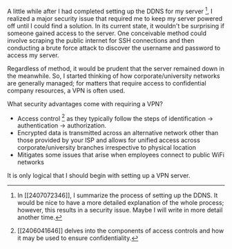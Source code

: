 A little while after I had completed setting up the DDNS for my server [^1], I realized a major security issue that required me to keep my server powered off until I could find a solution. In its current state, it wouldn't be surprising if someone gained access to the server. One conceivable method could involve scraping the public internet for SSH connections and then conducting a brute force attack to discover the username and password to access my server.

Regardless of method, it would be prudent that the server remained down in the meanwhile. So, I started thinking of how corporate/university networks are generally managed; for matters that require access to confidential company resources, a VPN is often used.

What security advantages come with requiring a VPN? 
- Access control [^2] as they typically follow the steps of identification -> authentication -> authorization.
- Encrypted data is transmitted across an alternative network other than those provided by your ISP and allows for unified access across corporate/university branches irrespective to physical location
- Mitigates some issues that arise when employees connect to public WiFi networks 

It is only logical that I should begin with setting up a VPN server.

[^1]: In [[2407072346]], I summarize the process of setting up the DDNS. It would be nice to have a more detailed explanation of the whole process; however, this results in a security issue. Maybe I will write in more detail another time.
[^2]: [[2406041646]] delves into the components of access controls and how it may be used to ensure confidentiality.
